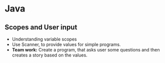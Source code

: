 # Java
## Scopes and User input 

- Understanding variable scopes
- Use Scanner, to provide values for simple programs.
- __Team work:__ Create a program, that asks user some questions and then creates a story based on the values.

